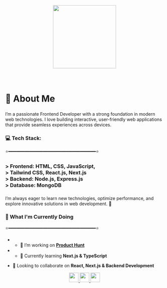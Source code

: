 <div align="center">
  <img height="200" src="https://i.ibb.co.com/WvJ4bX9z/Hey.png"  />
</div>

###

<br clear="both">

<h1 align="left">👋 About Me</h1>

###

<p align="left">I’m a passionate Frontend Developer with a strong foundation in modern web technologies. I love building interactive, user-friendly web applications that provide seamless experiences across devices.</p>

###


<h3 align="left">💻 Tech Stack:</h3>
⭐━━━━━━━━━━━━━━━━━━━━━━━━━━━━━━━━━⭐


###

<h3 align="left">>  Frontend: HTML, CSS, JavaScript,<br> >  Tailwind CSS, React.js, Next.js<br>> Backend: Node.js, Express.js<br>> Database: MongoDB</h3>

###

<p align="left">I’m always eager to learn new technologies, optimize performance, and explore innovative solutions in web development. 🚀</p>


###
### 🚀 What I'm Currently Doing  
⭐━━━━━━━━━━━━━━━━━━━━━━━━━━━━━━━━━⭐

- - 🔭 I’m working on **[Product Hunt](https://b10-a12-fbcff.web.app)**

- - 🌱 Currently learning **Next.js & TypeScript**

- 👯 Looking to collaborate on **React, Next.js & Backend Development**

 

<div align="center">  
  <a href="https://github.com/yourusername" target="_blank">
    <img src="https://img.shields.io/badge/GitHub-000?logo=github&logoColor=white" height="30">
  </a>  
  <a href="https://linkedin.com/in/yourusername" target="_blank">
    <img src="https://img.shields.io/badge/LinkedIn-blue?logo=linkedin&logoColor=white" height="30">
  </a>  
  <a href="https://twitter.com/yourusername" target="_blank">
    <img src="https://img.shields.io/badge/Twitter-1DA1F2?logo=twitter&logoColor=white" height="30">
  </a>  
</div>
